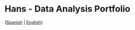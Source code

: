 # Hans - Data Analysis Portfolio 
([Spanish](https://github.com/HansAllTech/Hans_Data_Analysis_Portfolio/blob/main/Proyectos.md#tabla-de-contenido-es--en) | [English](https://github.com/HansAllTech/Hans_Data_Analysis_Portfolio/blob/main/Projects.md#table-of-content-es--en))                               
                                                                                                                                                                           
                                                                         
                                                                                 
                                          
                                         
                  
           
            
        
   
    
 
 
